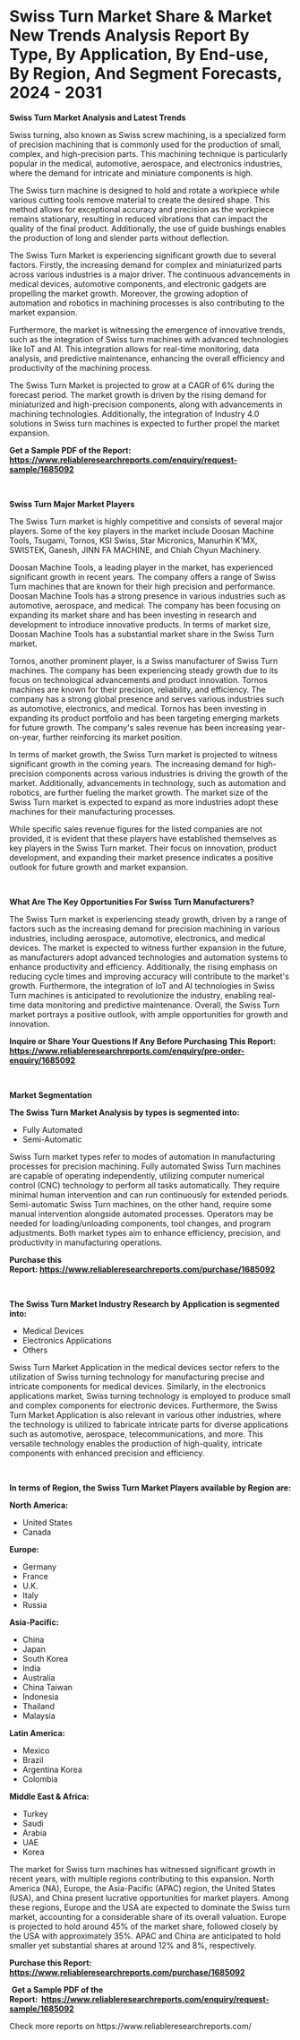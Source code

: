 <p><h1>Swiss Turn Market Share & Market New Trends Analysis Report By Type, By Application, By End-use, By Region, And Segment Forecasts, 2024 - 2031</h1></p><p><strong>Swiss Turn Market Analysis and Latest Trends</strong></p>
<p><p>Swiss turning, also known as Swiss screw machining, is a specialized form of precision machining that is commonly used for the production of small, complex, and high-precision parts. This machining technique is particularly popular in the medical, automotive, aerospace, and electronics industries, where the demand for intricate and miniature components is high.</p><p>The Swiss turn machine is designed to hold and rotate a workpiece while various cutting tools remove material to create the desired shape. This method allows for exceptional accuracy and precision as the workpiece remains stationary, resulting in reduced vibrations that can impact the quality of the final product. Additionally, the use of guide bushings enables the production of long and slender parts without deflection.</p><p>The Swiss Turn Market is experiencing significant growth due to several factors. Firstly, the increasing demand for complex and miniaturized parts across various industries is a major driver. The continuous advancements in medical devices, automotive components, and electronic gadgets are propelling the market growth. Moreover, the growing adoption of automation and robotics in machining processes is also contributing to the market expansion.</p><p>Furthermore, the market is witnessing the emergence of innovative trends, such as the integration of Swiss turn machines with advanced technologies like IoT and AI. This integration allows for real-time monitoring, data analysis, and predictive maintenance, enhancing the overall efficiency and productivity of the machining process.</p><p>The Swiss Turn Market is projected to grow at a CAGR of 6% during the forecast period. The market growth is driven by the rising demand for miniaturized and high-precision components, along with advancements in machining technologies. Additionally, the integration of Industry 4.0 solutions in Swiss turn machines is expected to further propel the market expansion.</p></p>
<p><strong>Get a Sample PDF of the Report:&nbsp; <a href="https://www.reliableresearchreports.com/enquiry/request-sample/1685092">https://www.reliableresearchreports.com/enquiry/request-sample/1685092</a></strong></p>
<p>&nbsp;</p>
<p><strong>Swiss Turn Major Market Players</strong></p>
<p><p>The Swiss Turn market is highly competitive and consists of several major players. Some of the key players in the market include Doosan Machine Tools, Tsugami, Tornos, KSI Swiss, Star Micronics, Manurhin K'MX, SWISTEK, Ganesh, JINN FA MACHINE, and Chiah Chyun Machinery.</p><p>Doosan Machine Tools, a leading player in the market, has experienced significant growth in recent years. The company offers a range of Swiss Turn machines that are known for their high precision and performance. Doosan Machine Tools has a strong presence in various industries such as automotive, aerospace, and medical. The company has been focusing on expanding its market share and has been investing in research and development to introduce innovative products. In terms of market size, Doosan Machine Tools has a substantial market share in the Swiss Turn market.</p><p>Tornos, another prominent player, is a Swiss manufacturer of Swiss Turn machines. The company has been experiencing steady growth due to its focus on technological advancements and product innovation. Tornos machines are known for their precision, reliability, and efficiency. The company has a strong global presence and serves various industries such as automotive, electronics, and medical. Tornos has been investing in expanding its product portfolio and has been targeting emerging markets for future growth. The company's sales revenue has been increasing year-on-year, further reinforcing its market position.</p><p>In terms of market growth, the Swiss Turn market is projected to witness significant growth in the coming years. The increasing demand for high-precision components across various industries is driving the growth of the market. Additionally, advancements in technology, such as automation and robotics, are further fueling the market growth. The market size of the Swiss Turn market is expected to expand as more industries adopt these machines for their manufacturing processes.</p><p>While specific sales revenue figures for the listed companies are not provided, it is evident that these players have established themselves as key players in the Swiss Turn market. Their focus on innovation, product development, and expanding their market presence indicates a positive outlook for future growth and market expansion.</p></p>
<p>&nbsp;</p>
<p><strong>What Are The Key Opportunities For Swiss Turn Manufacturers?</strong></p>
<p><p>The Swiss Turn market is experiencing steady growth, driven by a range of factors such as the increasing demand for precision machining in various industries, including aerospace, automotive, electronics, and medical devices. The market is expected to witness further expansion in the future, as manufacturers adopt advanced technologies and automation systems to enhance productivity and efficiency. Additionally, the rising emphasis on reducing cycle times and improving accuracy will contribute to the market's growth. Furthermore, the integration of IoT and AI technologies in Swiss Turn machines is anticipated to revolutionize the industry, enabling real-time data monitoring and predictive maintenance. Overall, the Swiss Turn market portrays a positive outlook, with ample opportunities for growth and innovation.</p></p>
<p><strong>Inquire or Share Your Questions If Any Before Purchasing This Report: <a href="https://www.reliableresearchreports.com/enquiry/pre-order-enquiry/1685092">https://www.reliableresearchreports.com/enquiry/pre-order-enquiry/1685092</a></strong></p>
<p>&nbsp;</p>
<p><strong>Market Segmentation</strong></p>
<p><strong>The Swiss Turn Market Analysis by types is segmented into:</strong></p>
<p><ul><li>Fully Automated</li><li>Semi-Automatic</li></ul></p>
<p><p>Swiss Turn market types refer to modes of automation in manufacturing processes for precision machining. Fully automated Swiss Turn machines are capable of operating independently, utilizing computer numerical control (CNC) technology to perform all tasks automatically. They require minimal human intervention and can run continuously for extended periods. Semi-automatic Swiss Turn machines, on the other hand, require some manual intervention alongside automated processes. Operators may be needed for loading/unloading components, tool changes, and program adjustments. Both market types aim to enhance efficiency, precision, and productivity in manufacturing operations.</p></p>
<p><strong>Purchase this Report:&nbsp;<a href="https://www.reliableresearchreports.com/purchase/1685092">https://www.reliableresearchreports.com/purchase/1685092</a></strong></p>
<p>&nbsp;</p>
<p><strong>The Swiss Turn Market Industry Research by Application is segmented into:</strong></p>
<p><ul><li>Medical Devices</li><li>Electronics Applications</li><li>Others</li></ul></p>
<p><p>Swiss Turn Market Application in the medical devices sector refers to the utilization of Swiss turning technology for manufacturing precise and intricate components for medical devices. Similarly, in the electronics applications market, Swiss turning technology is employed to produce small and complex components for electronic devices. Furthermore, the Swiss Turn Market Application is also relevant in various other industries, where the technology is utilized to fabricate intricate parts for diverse applications such as automotive, aerospace, telecommunications, and more. This versatile technology enables the production of high-quality, intricate components with enhanced precision and efficiency.</p></p>
<p>&nbsp;</p>
<p><strong>In terms of Region, the Swiss Turn Market Players available by Region are:</strong></p>
<p>
    <p> <strong> North America: </strong>
        <ul>
            <li>United States</li>
            <li>Canada</li>
        </ul>
        </p> 
    <p> <strong> Europe: </strong>
        <ul>
            <li>Germany</li>
            <li>France</li>
            <li>U.K.</li>
            <li>Italy</li>
            <li>Russia</li>
        </ul>
        </p> 
    <p> <strong> Asia-Pacific: </strong>
        <ul>
            <li>China</li>
            <li>Japan</li>
            <li>South Korea</li>
            <li>India</li>
            <li>Australia</li>
            <li>China Taiwan</li>
            <li>Indonesia</li>
            <li>Thailand</li>
            <li>Malaysia</li>
        </ul>
        </p> 
    <p> <strong> Latin America: </strong>
        <ul>
            <li>Mexico</li>
            <li>Brazil</li>
            <li>Argentina Korea</li>
            <li>Colombia</li>
        </ul>
        </p> 
    <p> <strong> Middle East & Africa: </strong>
        <ul>
            <li>Turkey</li>
            <li>Saudi</li>
            <li>Arabia</li>
            <li>UAE</li>
            <li>Korea</li>
        </ul>
    </p>
    </p>
<p><p>The market for Swiss turn machines has witnessed significant growth in recent years, with multiple regions contributing to this expansion. North America (NA), Europe, the Asia-Pacific (APAC) region, the United States (USA), and China present lucrative opportunities for market players. Among these regions, Europe and the USA are expected to dominate the Swiss turn market, accounting for a considerable share of its overall valuation. Europe is projected to hold around 45% of the market share, followed closely by the USA with approximately 35%. APAC and China are anticipated to hold smaller yet substantial shares at around 12% and 8%, respectively.</p></p>
<p><strong>Purchase this Report: <a href="https://www.reliableresearchreports.com/purchase/1685092">https://www.reliableresearchreports.com/purchase/1685092</a></strong></p>
<p>&nbsp;<strong>Get a Sample PDF of the Report:&nbsp;&nbsp;<a href="https://www.reliableresearchreports.com/enquiry/request-sample/1685092">https://www.reliableresearchreports.com/enquiry/request-sample/1685092</a></strong></p>
<p><strong></strong></p>
<p>Check more reports on https://www.reliableresearchreports.com/</p>